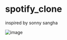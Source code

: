 # spotify_clone

inspired by sonny sangha


![image](https://user-images.githubusercontent.com/87854799/156272563-f1de0b77-f026-4d48-9a5c-ddb58485b7de.png)

